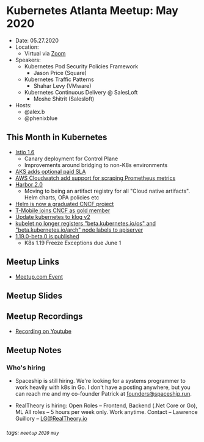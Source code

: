 # Kubernetes Atlanta Meetup: May 2020<!--Month Year-->

- Date: 05.27.2020<!--date as MM.DD.YYYY-->
- Location:
    - Virtual via [Zoom](https://salesloft.zoom.us/j/92207870787)
- Speakers:
    - Kubernetes Pod Security Policies Framework 
        - Jason Price (Square)
    - Kubernetes Traffic Patterns 
        - Shahar Levy (VMware)
    - Kubernetes Continuous Delivery @ SalesLoft 
        - Moshe Shitrit (Salesloft)
- Hosts:
    - @alex.b
    - @phenixblue

## This Month in Kubernetes

- [Istio 1.6](https://istio.io/news/releases/1.6.x/announcing-1.6/)
  - Canary deployment for Control Plane
  - Improvements around bridging to non-K8s environments
- [AKS adds optional paid SLA](https://techcommunity.microsoft.com/t5/azure-kubernetes-service/aks-introduces-uptime-sla/ba-p/1350832)
- [AWS Cloudwatch add support for scraping Prometheus metrics](https://aws.amazon.com/blogs/containers/using-prometheus-metrics-in-amazon-cloudwatch/)
- [Harbor 2.0](https://goharbor.io/blog/harbor-2.0/)
  - Moving to being an artifact registry for all "Cloud native artifacts". Helm charts, OPA policies etc
- [Helm is now a graduated CNCF project](https://www.cncf.io/announcement/2020/04/30/cloud-native-computing-foundation-announces-helm-graduation/)
- [T-Mobile joins CNCF as gold member](https://www.cncf.io/announcement/2020/05/27/cloud-native-computing-foundation-welcomes-t-mobile-as-gold-member/)
- [Update kubernetes to klog v2](https://github.com/kubernetes/kubernetes/pull/90183)
- [kubelet no longer registers "beta.kubernetes.io/os" and "beta.kubernetes.io/arch" node labels to apiserver](https://github.com/kubernetes/kubernetes/pull/91046)
- [1.19.0-beta.0 is published](https://github.com/kubernetes/kubernetes/blob/master/CHANGELOG/CHANGELOG-1.19.md/#v1190-beta0)
    - K8s 1.19 Freeze Exceptions due June 1

## Meetup Links

- [Meetup.com Event](https://www.meetup.com/Kubernetes-Atlanta-Meetup/events/270769741/)

## Meetup Slides

## Meetup Recordings

- [Recording on Youtube](https://www.youtube.com/watch?v=loNeKvNbQCg)

## Meetup Notes

### Who's hiring

- Spaceship is still hiring. We're looking for a systems programmer to work heavily with k8s in Go. I don't have a posting anywhere, but you can reach me and my co-founder Patrick at founders@spaceship.run.

- RealTheory is hiring: Open Roles – Frontend, Backend (.Net Core or Go), ML All roles – 5 hours per week only. Work anytime. Contact – Lawrence Guillory – LG@RealTheory.io

###### tags: `meetup` `2020` `may`